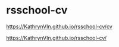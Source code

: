 # rsschool-cv

https://KathrynVIn.github.io/rsschool-cv/cv

https://KathrynVIn.github.io/rsschool-cv/
